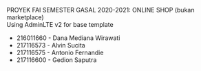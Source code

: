 PROYEK FAI SEMESTER GASAL 2020-2021: ONLINE SHOP (bukan marketplace)  
Using AdminLTE v2 for base template

- 216011660 - Dana Mediana Wirawati  
- 217116573 - Alvin Sucita  
- 217116575 - Antonio Fernandie  
- 217116600 - Gedion Saputra  
